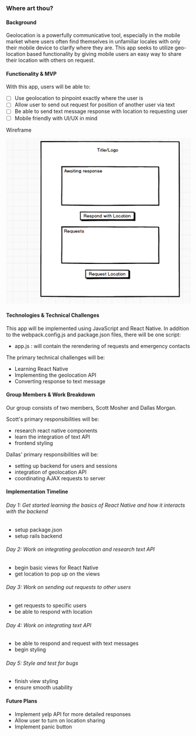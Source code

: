 ### Where art thou?

#### Background

Geolocation is a powerfully communicative tool, especially in the mobile market
where users often find themselves in unfamiliar locales with only their mobile device
to clarify where they are. This app seeks to utilize geo-location based functionality
by giving mobile users an easy way to share their location with others on request. 


#### Functionality & MVP

With this app, users will be able to:

- [ ] Use geolocation to pinpoint exactly where the user is
- [ ] Allow user to send out request for position of another user via text
- [ ] Be able to send text message response with location to requesting user
- [ ] Mobile friendly with UI/UX in mind

Wireframe

![homepage](./where.png)

#### Technologies & Technical Challenges
This app will be implemented using JavaScript and React Native.  In addition to the webpack.config.js and package.json files, there will be one script:

- app.js : will contain the rerendering of requests and emergency contacts

The primary technical challenges will be:

- Learning React Native
- Implementing the geolocation API
- Converting response to text message

#### Group Members & Work Breakdown
Our group consists of two members, Scott Mosher and Dallas Morgan.

Scott's primary responsibilities will be:
- research react native components
- learn the integration of text API
- frontend styling

Dallas' primary responsibilities will be:
- setting up backend for users and sessions
- integration of geolocation API
- coordinating AJAX requests to server

#### Implementation Timeline
###### Day 1: Get started learning the basics of React Native and how it interacts with the backend
- setup package.json
- setup rails backend

###### Day 2: Work on integrating geolocation and research text API
- begin basic views for React Native
- get location to pop up on the views

###### Day 3: Work on sending out requests to other users
- get requests to specific users
- be able to respond with location

###### Day 4: Work on integrating text API
- be able to respond and request with text messages
- begin styling

###### Day 5: Style and test for bugs
- finish view styling
- ensure smooth usability

#### Future Plans
- Implement yelp API for more detailed responses
- Allow user to turn on location sharing
- Implement panic button
